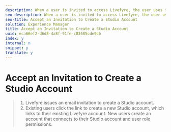 ```yaml
---
description: When a user is invited to access Livefyre, the user uses the link in the email to create their login and account.
seo-description: When a user is invited to access Livefyre, the user uses the link in the email to create their login and account.
seo-title: Accept an Invitation to Create a Studio Account
solution: Experience Manager
title: Accept an Invitation to Create a Studio Account
uuid: eca66ef2-d6d8-4a8f-91fe-c83685cde9cb
index: y
internal: n
snippet: y
translate: y
---
```


# Accept an Invitation to Create a Studio Account


>1. Livefyre issues an email invitation to create a Studio account.
>1. Existing users click the link to create a new Studio account, which links to their existing Livefyre account. New users create an account that connects to their Studio account and user role permissions.
